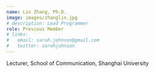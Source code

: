 ```yaml
---
name: Lin Zhang, Ph.D.
image: images/zhanglin.jpg
# description: Lead Programmer
role: Previous Member
# links:
#   email: sarah.johnson@gmail.com
#   twitter: sarahjohnson
---
```


Lecturer, School of Communication, Shanghai University

